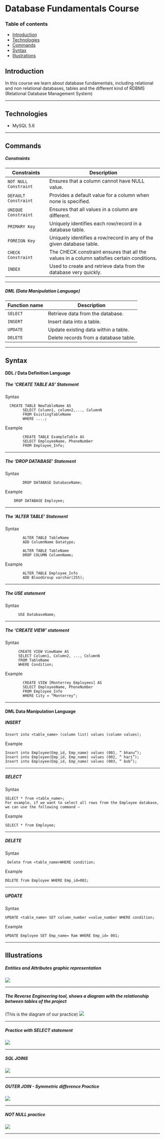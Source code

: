 # Database Fundamentals Course

### Table of contents
* [Introduction](#introduction) 
* [Technologies](#technologies)
* [Commands](#commands)
* [Syntax](#syntax)
* [Illustrations](#illustrations)


## Introduction
In this course we learn about database fundamentals, including relational and non relational databases, tables and the different kind of RDBMS (Relational Database Management System)

---------------------------------------------------------------

## Technologies
* MySQL 5.6
---------------------------------------------------------------


## Commands

##### Constraints
| Constraints | Description                    |
| ------------- | ------------------------------ |
| `NOT NULL Constraint`      | Ensures that a column cannot have NULL value.       |
| `DEFAULT Constraint`   |  Provides a default value for a column when none is specified. | 
| `UNIQUE Constraint`   | Ensures that all values in a column are different.    | 
| `PRIMARY Key`   |  Uniquely identifies each row/record in a database table.     | 
| `FOREIGN Key`   |  Uniquely identifies a row/record in any of the given database table.     | 
| `CHECK Constraint`   |  The CHECK constraint ensures that all the values in a column satisfies certain conditions.    | 
| `INDEX`   |  Used to create and retrieve data from the database very quickly.     | 

************************************************************************************************
##### DML  (Data Manipulation Language)
| Function name | Description                    |
| ------------- | ------------------------------ |
| `SELECT`      | Retrieve data from the database.       |
| `INSERT`   |  Insert data into a table. | 
| `UPDATE`   | Update existing data within a table.    | 
| `DELETE`   |  Delete records from a database table.     | 
************************************************************************************************

## Syntax

#### DDL / Data Definition Language

##### The ‘CREATE TABLE AS’ Statement

Syntax

```
  CREATE TABLE NewTableName AS
		SELECT Column1, column2,..., ColumnN
		FROM ExistingTableName
		WHERE ....;
```    


Example

```  
		CREATE TABLE ExampleTable AS
		SELECT EmployeeName, PhoneNumber
		FROM Employee_Info;
```
---------------------------------------------------------------
##### The ‘DROP DATABASE’ Statement

Syntax

```
		DROP DATABASE DatabaseName;
```

Example

```
    DROP DATABASE Employee;
```
---------------------------------------------------------------
##### The ‘ALTER TABLE’ Statement

Syntax

```
		ALTER TABLE TableName
		ADD ColumnName Datatype;

		ALTER TABLE TableName
		DROP COLUMN ColumnName;
```   

Example

```
		ALTER TABLE Employee_Info
		ADD BloodGroup varchar(255);
  ```
 		
---------------------------------------------------------------
##### The USE statement

Syntax
  ```
		USE DatabaseName;
  ```
---------------------------------------------------------------
##### The ‘CREATE VIEW’ statement

Syntax
  ```
		CREATE VIEW ViewName AS
		SELECT Column1, Column2, ..., ColumnN
		FROM TableName
		WHERE Condition;
```


Example
```
		CREATE VIEW [Monterrey Employees] AS
		SELECT EmployeeName, PhoneNumber
		FROM Employee_Info
		WHERE City = "Monterrey";
```

**************************************************

#### DML  Data Manipulation Language


##### INSERT

```
Insert into <table_name> (column list) values (column values);
```


Example

```
Insert into Employee(Emp_id, Emp_name) values (001, “ bhanu”);
Insert into Employee(Emp_id, Emp_name) values (002, “ hari”);
Insert into Employee(Emp_id, Emp_name) values (003, “ bob”);
```


---------------------------------------------------------------
##### SELECT


Syntax
```
SELECT * from <table_name>;
For example, if we want to select all rows from the Employee database, we can use the following command −
```
Example
```
SELECT * from Employee;
```
---------------------------------------------------------------
##### DELETE

Syntax
```
 Delete from <table_name>WHERE condition;
 ```
Example
```
DELETE from Employee WHERE Emp_id=002;
```
---------------------------------------------------------------
##### UPDATE

Syntax
```
UPDATE <table_name> SET column_number =value_number WHERE condition;
```
Example
```
UPDATE Employee SET Emp_name= Ram WHERE Emp_id= 001;
```


---------------------------------------------------------------

## Illustrations

##### Entities and Attributes graphic representation
![](images/1.jpg)
**************************************
##### The Reverse Engineering tool, shows a diagram with the relationship between tables of the project
(This is the diagram of our practice)
![](images/2.jpg)
**************************************
##### Practice with SELECT statement
![](images/3.jpg)
**************************************
##### SQL JOINS
![](images/4.jpg)
**************************************
##### OUTER JOIN - Symmetric difference Practice
![](images/5.jpg)
**************************************
##### NOT NULL practice
![](images/6.jpg)
**************************************

